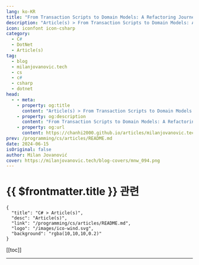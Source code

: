 ```yaml
---
lang: ko-KR
title: "From Transaction Scripts to Domain Models: A Refactoring Journey"
description: "Article(s) > From Transaction Scripts to Domain Models: A Refactoring Journey"
icon: iconfont icon-csharp
category: 
  - C#
  - DotNet
  - Article(s)
tag: 
  - blog
  - milanjovanovic.tech
  - cs
  - c#
  - csharp
  - dotnet
head:
  - - meta:
    - property: og:title
      content: "Article(s) > From Transaction Scripts to Domain Models: A Refactoring Journey"
    - property: og:description
      content: "From Transaction Scripts to Domain Models: A Refactoring Journey"
    - property: og:url
      content: https://chanhi2000.github.io/articles/milanjovanovic.tech/from-transaction-scripts-to-domain-models-a-refactoring-journey.html
prev: /programming/cs/articles/README.md
date: 2024-06-15
isOriginal: false
author: Milan Jovanović
cover: https://milanjovanovic.tech/blog-covers/mnw_094.png
---
```


# {{ $frontmatter.title }} 관련

```component VPCard
{
  "title": "C# > Article(s)",
  "desc": "Article(s)",
  "link": "/programming/cs/articles/README.md",
  "logo": "/images/ico-wind.svg",
  "background": "rgba(10,10,10,0.2)"
}
```

[[toc]]

---

<SiteInfo
  name="From Transaction Scripts to Domain Models: A Refactoring Journey"
  desc="Transaction Scripts organizes business logic by procedures where each procedure handles a single request from the presentation. We will explore when you should consider introducing a Domain Model."
  url="https://milanjovanovic.tech/blog/from-transaction-scripts-to-domain-models-a-refactoring-journey/"
  logo="https://milanjovanovic.tech/profile_favicon.png"
  preview="https://milanjovanovic.tech/blog-covers/mnw_094.png"/>

<!-- TODO: 작성 -->

<!-- 
I once led the development of a fitness tracking app.
We started with Transaction Scripts to handle features like workout creation and exercise logging.
It was a simple and effective approach for the app's early stages.

However, as we added more complex features, our business logic became bloated.
New business rules intertwined with existing logic, making the code difficult to maintain.
Each change could introduce unintended consequences.

We solved our problem by introducing a Domain Model.
The domain model shifts the focus from procedures to domain objects.
Our code became more expressive, easier to reason about, and less prone to errors.

This experience taught me a valuable lesson, that I want to share in this newsletter.

---

## transaction-script"><a href="#transaction-script">Transaction Script

At its core, business applications operate through distinct interactions (transactions) with their users.
These transactions can range from simple data retrieval to complex operations involving multiple validations, calculations, and updates to the system's database.

The Transaction Script pattern provides a simple way to encapsulate the logic behind each transaction.
It organizes all the necessary steps, from data access to business rules, into a single, self-contained procedure.

<blockquote>
Organizes business logic by procedures where each procedure handles a single request from the presentation.

</blockquote>
*— <a href="https://martinfowler.com/eaaCatalog/transactionScript.html">Transaction Script</a>, Patterns of Enterprise Application Architecture*

Here's an example of adding exercises to a workout:

```cs
internal sealed class AddExercisesCommandHandler(
    IWorkoutRepository workoutRepository,
    IUnitOfWork unitOfWork)
    : ICommandHandler<AddExercisesCommand>
{
    public async Task<Result> Handle(
        AddExercisesCommand request,
        CancellationToken cancellationToken)
    {
        Workout? workout = await workoutRepository.GetByIdAsync(
            request.WorkoutId,
            cancellationToken);

        if (workout is null)
        {
            return Result.Failure(WorkoutErrors.NotFound(request.WorkoutId));
        }

        List<Error> errors = [];
        foreach (ExerciseRequest exerciseDto in request.Exercises)
        {
            if (exerciseDto.TargetType == TargetType.Distance &&
                exerciseDto.DistanceInMeters is null)
            {
                errors.Add(ExerciseErrors.MissingDistance);

                continue;
            }

            if (exerciseDto.TargetType == TargetType.Time &&
                exerciseDto.DurationInSeconds is null)
            {
                errors.Add(ExerciseErrors.MissingDuration);

                continue;
            }

            var exercise = new Exercise(
                Guid.NewGuid(),
                workout.Id,
                exerciseDto.ExerciseType,
                exerciseDto.TargetType,
                exerciseDto.DistanceInMeters,
                exerciseDto.DurationInSeconds);

            workouts.Exercises.Add(exercise);
        }

        if (errors.Count != 0)
        {
            return Result.Failure(new ValidationError(errors.ToArray()));
        }

        await unitOfWork.SaveChangesAsync(cancellationToken);

        return Result.Success();
    }
}

```

There isn't much logic here. We're just checking whether the workout exists and whether the exercises are valid.

What happens when we start to add more logic?

Let's add another business rule.
We must enforce a limit on the number of exercises allowed in a single workout (e.g., no more than 10 exercises).

```cs
internal sealed class AddExercisesCommandHandler(
    IWorkoutRepository workoutRepository,
    IUnitOfWork unitOfWork)
    : ICommandHandler<AddExercisesCommand>
{
    public async Task<Result> Handle(
        AddExercisesCommand request,
        CancellationToken cancellationToken)
    {
        Workout? workout = await workoutRepository.GetByIdAsync(
            request.WorkoutId,
            cancellationToken);

        if (workout is null)
        {
            return Result.Failure(WorkoutErrors.NotFound(request.WorkoutId));
        }

        List<Error> errors = [];
        foreach (ExerciseRequest exerciseDto in request.Exercises)
        {
            if (exerciseDto.TargetType == TargetType.Distance &&
                exerciseDto.DistanceInMeters is null)
            {
                errors.Add(ExerciseErrors.MissingDistance);

                continue;
            }

            if (exerciseDto.TargetType == TargetType.Time &&
                exerciseDto.DurationInSeconds is null)
            {
                errors.Add(ExerciseErrors.MissingDuration);

                continue;
            }

            var exercise = new Exercise(
                Guid.NewGuid(),
                workout.Id,
                exerciseDto.ExerciseType,
                exerciseDto.TargetType,
                exerciseDto.DistanceInMeters,
                exerciseDto.DurationInSeconds);

            workouts.Exercises.Add(exercise);
<span class="code-line highlight-line">
<span class="code-line highlight-line">            if (workouts.Exercise.Count > 10)
<span class="code-line highlight-line">            {
<span class="code-line highlight-line">                return Result.Failure(
<span class="code-line highlight-line">                    WorkoutErrors.MaxExercisesReached(workout.Id));
<span class="code-line highlight-line">            }
        }

        if (errors.Count != 0)
        {
            return Result.Failure(new ValidationError(errors.ToArray()));
        }

        await unitOfWork.SaveChangesAsync(cancellationToken);

        return Result.Success();
    }
}

```

We can continue adding more business logic to the transaction script.
For example, we can introduce exercise type restrictions or enforce a specific exercise order.
You can imagine how the complexity will keep increasing over time.

Another concern is code duplication between transaction scripts.
This could happen if we need similar logic in multiple transaction scripts.
You may be tempted to solve this by calling one transaction script from the other, but this will introduce a different set of problems.

So, how can we solve these problems?

---

## refactoring-to-domain-model"><a href="#refactoring-to-domain-model">Refactoring to Domain Model

What is a domain model?

<blockquote>
An object model of the domain that incorporates both behavior and data.

</blockquote>
*— <a href="https://martinfowler.com/eaaCatalog/domainModel.html">Domain Model</a>, Patterns of Enterprise Application Architecture*

A domain model lets you encapsulate domain logic (behavior) and state changes (data) inside an object.
In Domain-Driven Design terminology, we would call this an aggregate.

An aggregate in DDD is a cluster of objects treated as a single unit for data changes.
The aggregate represents a consistency boundary.
It helps maintain consistency by ensuring that certain invariants always hold true for the entire aggregate.
In our workout example, the `Workout` class can be treated as an aggregate root that encompasses all the exercises within it.

What does this have to do with a transaction script?

We can move the domain logic and state changes from the transaction script into the aggregate.
This is often called "pushing logic down" into the domain.

Here's what the domain model will look like when we extract the domain logic:

```cs
public sealed class Workout
{
    private readonly List<Exercise> _exercises = [];

    // Omitting the constructor and other propreties for brevity.

    public Result AddExercises(ExerciseModel[] exercises)
    {
        List<Error> errors = [];
        foreach (var exerciseModel in exercises)
        {
            if (exerciseModel.TargetType == TargetType.Distance &&
                exerciseModel.DistanceInMeters is null)
            {
                errors.Add(ExerciseErrors.MissingDistance);

                continue;
            }

            if (exerciseModel.TargetType == TargetType.Time &&
                exerciseModel.DurationInSeconds is null)
            {
                errors.Add(ExerciseErrors.MissingDuration);

                continue;
            }

            var exercise = new Exercise(
                Guid.NewGuid(),
                workout.Id,
                exerciseDto.ExerciseType,
                exerciseDto.TargetType,
                exerciseDto.DistanceInMeters,
                exerciseDto.DurationInSeconds);

            workouts.Exercises.Add(exercise);

            if (workouts.Exercise.Count > 10)
            {
                return Result.Failure(
                    WorkoutErrors.MaxExercisesReached(workout.Id));
            }
        }

        if (errors.Count != 0)
        {
            return Result.Failure(new ValidationError(errors.ToArray()));
        }

        return Result.Success();
    }
}

```

With the domain logic inside of the domain model, we can easily share it between transaction scripts.
Testing the domain model is simpler than testing the transaction script.
With a transaction script, we must provide any dependencies (possibly as mocks) for testing.
However, we can test the domain model in isolation.

The updated transaction script becomes much more straightforward and focused on its primary task:

```cs
internal sealed class AddExercisesCommandHandler(
    IWorkoutRepository workoutRepository,
    IUnitOfWork unitOfWork)
    : ICommandHandler<AddExercisesCommand>
{
    public async Task<Result> Handle(
        AddExercisesCommand request,
        CancellationToken cancellationToken)
    {
        Workout? workout = await workoutRepository.GetByIdAsync(
            request.WorkoutId,
            cancellationToken);

        if (workout is null)
        {
            return Result.Failure(WorkoutErrors.NotFound(request.WorkoutId));
        }

        var exercises = request.Exercises.Select(e => e.ToModel()).ToArray();

        var result = workout.AddExercises(exercises);

        if (result.IsFailure)
        {
            return result;
        }

        await unitOfWork.SaveChangesAsync(cancellationToken);

        return Result.Success();
    }
}

```

---

## takeaway"><a href="#takeaway">Takeaway

Transaction Scripts are a practical starting point for simple applications.
They offer a straightforward approach to implementing use cases.
Transaction scripts are the recommended approach to start building <a href="vertical-slice-architecture-structuring-vertical-slices">vertical slices</a>.
However, transaction scripts can become difficult to maintain as the application grows.

<a href="refactoring-from-an-anemic-domain-model-to-a-rich-domain-model">Refactoring toward a Domain Model</a> allows you to encapsulate business logic in domain objects.
This promotes code reusability and makes your application more adaptable to changes.
Pushing logic down also improves testability and maintainability.

Should you use a Transaction Script or a Domain Model?

Here's a pragmatic approach you should consider.
Start with a transaction script, but pay attention to growing complexity.
When you notice a transaction script has too many concerns, consider adding a domain model.
Remember, the domain model should encapsulate some of the complexity of the domain logic.

Thanks for reading, and I'll see you next week!

-->

